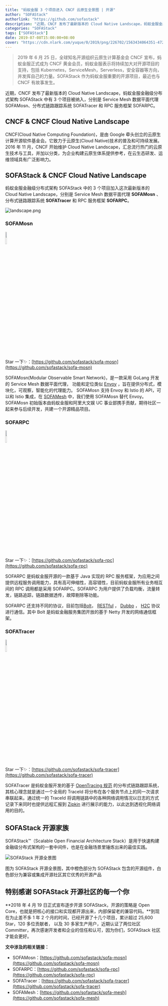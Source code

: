 ```yaml
---
title: "蚂蚁金服 3 个项目进入 CNCF 云原生全景图 | 开源"
author: "SOFAStack"
authorlink: "https://github.com/sofastack"
description: "近期，CNCF 发布了最新版本的 Cloud Native Landscape，蚂蚁金服金融级分布式架构 SOFAStack 中有 3 个项目被纳入。"
categories: "SOFAStack"
tags: ["SOFAStack"]
date: 2019-07-08T15:00:00+08:00
cover: "https://cdn.nlark.com/yuque/0/2019/png/226702/1563434064351-472db69f-36f7-4955-8925-c068cb16aac7.png"
---
```


> 2019 年 6 月 25 日，全球知名开源组织云原生计算基金会 CNCF 宣布，蚂蚁金服正式成为 CNCF 黄金会员，蚂蚁金服表示将持续加大对开源项目的支持，包括 Kubernetes，ServiceMesh，Serverless，安全容器等方向，并发挥自己的力量。SOFAStack 作为蚂蚁金服重要的开源项目，最近也与 CNCF 有故事发生。

近期，CNCF 发布了最新版本的 Cloud Native Landscape，蚂蚁金服金融级分布式架构 SOFAStack 中有 3 个项目被纳入，分别是 Service Mesh 数据平面代理 SOFAMosn、分布式链路跟踪系统 SOFATracer 和 RPC 服务框架 SOFARPC。

## CNCF & CNCF Cloud Native Landscape

CNCF(Cloud Native Computing Foundation)，是由 Google 牵头创立的云原生计算开源软件基金会。它致力于云原生(Cloud Native)技术的普及和可持续发展。2016 年 11 月，CNCF 开始维护 Cloud Native Landscape，汇总流行热门的云原生技术与工具，并加以分类，为企业构建云原生体系提供参考，在云生态研发、运维领域具有广泛影响力。

## SOFAStack & CNCF Cloud Native Landscape

蚂蚁金服金融级分布式架构 SOFAStack 中的 3 个项目加入这次最新版本的 Cloud Native Landscape，分别是 Service Mesh 数据平面代理 **SOFAMosn** 、分布式链路跟踪系统 **SOFATracer** 和 RPC 服务框架 **SOFARPC**。

![landscape.png](https://cdn.nlark.com/yuque/0/2019/png/226702/1562219713962-38216a3f-76f7-4ae2-af7c-5cca87f82aaa.png)

### SOFAMosn

<img src="https://cdn.nlark.com/yuque/0/2019/png/226702/1562558785955-ab9590fd-a383-4830-85fa-35633599b07a.png" width=10%>  

Star 一下✨：[https://github.com/sofastack/sofa-mosn](https://github.com/sofastack/sofa-mosn)

SOFAMosn(Modular Observable Smart Network)，是一款采用 GoLang 开发的 Service Mesh 数据平面代理， 功能和定位类似 [Envoy](https://www.envoyproxy.io/) ，旨在提供分布式，模块化，可观察，智能化的代理能力。 SOFAMosn 支持 Envoy 和 Istio 的 API，可以和 Istio 集成，在 [SOFAMesh](https://github.com/sofastack/sofa-mesh) 中，我们使用 SOFAMosn 替代 Envoy。 SOFAMosn 初始版本由蚂蚁金服和阿里大文娱 UC 事业部携手贡献，期待社区一起来参与后续开发，共建一个开源精品项目。

### SOFARPC

<img src="https://cdn.nlark.com/yuque/0/2019/png/226702/1562558811258-09e926eb-3863-4679-9875-868a06669813.png" width=10%>  

Star 一下✨：[https://github.com/sofastack/sofa-rpc](https://github.com/sofastack/sofa-rpc)

SOFARPC 是蚂蚁金服开源的一款基于 Java 实现的 RPC 服务框架，为应用之间提供远程服务调用能力，具有高可伸缩性，高容错性，目前蚂蚁金服所有业务相互间的 RPC 调用都是采用 SOFARPC。SOFARPC 为用户提供了负载均衡，流量转发，链路追踪，链路数据透传，故障剔除等功能。

SOFARPC 还支持不同的协议，目前包括[Bolt](https://www.sofastack.tech/projects/sofa-rpc/bolt/)， [RESTful](https://www.sofastack.tech/projects/sofa-rpc/restful) ， [Dubbo](https://www.sofastack.tech/projects/sofa-rpc/dubbo) ， [H2C](https://www.sofastack.tech/projects/sofa-rpc/h2c) 协议进行通信。其中 Bolt 是蚂蚁金融服务集团开放的基于 Netty 开发的网络通信框架。

### SOFATracer

<img src="https://cdn.nlark.com/yuque/0/2019/png/226702/1562558834212-1876f2d1-48ae-49ae-9e9a-4e2f88fdb790.png" width=10%>  

Star 一下✨：[https://github.com/sofastack/sofa-tracer](https://github.com/sofastack/sofa-tracer)

SOFATracer 是蚂蚁金服开发的基于 [OpenTracing 规范](http://opentracing.io/documentation/pages/spec.html) 的分布式链路跟踪系统，其核心理念就是通过一个全局的 TraceId 将分布在各个服务节点上的同一次请求串联起来。通过统一的 TraceId 将调用链路中的各种网络调用情况以日志的方式记录下来同时也提供远程汇报到 [Zipkin](https://zipkin.io/) 进行展示的能力，以此达到透视化网络调用的目的。

## SOFAStack 开源家族

SOFAStack™（Scalable Open Financial Architecture Stack）是用于快速构建金融级分布式架构的一套中间件，也是在金融场景里锤炼出来的最佳实践。

![SOFAStack 开源全景图](https://cdn.nlark.com/yuque/0/2019/png/156645/1562157948733-4c673075-94df-4c53-8702-266b24694820.png)

图为 SOFAStack 开源全景图，其中橙色部分为 SOFAStack 包含的开源组件，白色部分为兼容或集成开源社区其它优秀的开源产品

## 特别感谢 SOFAStack 开源社区的每一个你

**2018 年 4 月 19 日正式宣布逐步开源 SOFAStack，开源的策略是 Open Core，也就是把核心的接口和实现都开源出来，内部保留老的兼容代码。**到现在为止差不多 1 年 2 个月的时间，已经开源了十几个项目，累计超过 25,600  Star，120 多位贡献者， 以及 30 多家生产用户，近期认证了两位社区 Committer，再次感谢开发者和企业的信任和认可，因为你们，SOFAStack 社区才能会更好。

**文中涉及的相关链接：**

- SOFAMosn：[https://github.com/sofastack/sofa-mosn](https://github.com/sofastack/sofa-mosn)
- SOFARPC：[https://github.com/sofastack/sofa-rpc](https://github.com/sofastack/sofa-rpc)
- SOFATracer：[https://github.com/sofastack/sofa-tracer](https://github.com/sofastack/sofa-tracer)
- SOFAMesh：[https://github.com/sofastack/sofa-mesh](https://github.com/sofastack/sofa-mesh)